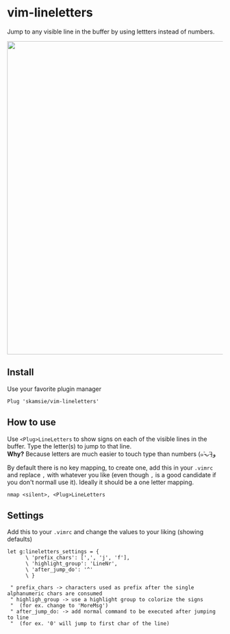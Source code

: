 # vim-lineletters

Jump to any visible line in the buffer by using lettters instead of numbers.

<img src="https://user-images.githubusercontent.com/7014744/102135236-f77a5b00-3e57-11eb-81d3-d93689fbe853.gif" width="732"/>

## Install

Use your favorite plugin manager

```vim
Plug 'skamsie/vim-lineletters'
```

## How to use

Use `<Plug>LineLetters` to show signs on each of the visible lines in the buffer. Type the letter(s) to jump to that line.  
**Why?** Because letters are much easier to touch type than numbers (๑˃̵ᴗ˂̵)و

By default there is no key mapping, to create one, add this in your `.vimrc` and replace `,` with whatever you like (even though `,` is a good candidate if you don't normall use it). Ideally it should be a one letter mapping.

```vim
nmap <silent>, <Plug>LineLetters
```

## Settings

Add this to your `.vimrc` and change the values to your liking (showing defaults)

```vim
let g:lineletters_settings = {
      \ 'prefix_chars': [',', 'j', 'f'],
      \ 'highlight_group': 'LineNr',
      \ 'after_jump_do': '^'
      \ }
      
 " prefix_chars -> characters used as prefix after the single alphanumeric chars are consumed
 " highligh_group -> use a highlight group to colorize the signs
 "  (for ex. change to 'MoreMsg')
 " after_jump_do: -> add normal command to be executed after jumping to line
 "  (for ex. '0' will jump to first char of the line)
```
